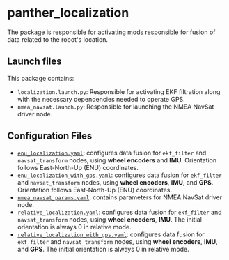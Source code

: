 # panther_localization

The package is responsible for activating mods responsible for fusion of data related to the robot's location.

## Launch files

This package contains:

- `localization.launch.py`: Responsible for activating EKF filtration along with the necessary dependencies needed to operate GPS.
- `nmea_navsat.launch.py`: Responsible for launching the NMEA NavSat driver node.

## Configuration Files

- [`enu_localization.yaml`](./config/enu_localization.yaml): configures data fusion for `ekf_filter` and `navsat_transform` nodes, using **wheel encoders** and **IMU**. Orientation follows East-North-Up (ENU) coordinates.
- [`enu_localization_with_gps.yaml`](./config/enu_localization_with_gps.yaml): configures data fusion for `ekf_filter` and `navsat_transform` nodes, using **wheel encoders**, **IMU**, and **GPS**. Orientation follows East-North-Up (ENU) coordinates.
- [`nmea_navsat_params.yaml`](./config/nmea_navsat_params.yaml): contains parameters for NMEA NavSat driver node.
- [`relative_localization.yaml`](./config/relative_localization.yaml): configures data fusion for `ekf_filter` and `navsat_transform` nodes, using **wheel encoders**, **IMU**. The initial orientation is always 0 in relative mode.
- [`relative_localization_with_gps.yaml`](./config/relative_localization_with_gps.yaml): configures data fusion for `ekf_filter` and `navsat_transform` nodes, using **wheel encoders**, **IMU**, and **GPS**. The initial orientation is always 0 in relative mode.
